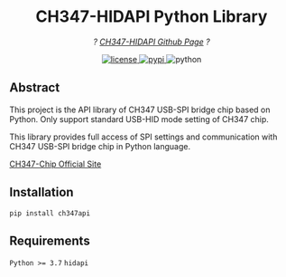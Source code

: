 <!-- markdownlint-disable MD033 MD036 MD041 -->

<div align="center">

# CH347-HIDAPI Python Library

_? [CH347-HIDAPI Github Page](https://github.com/i2cy/ch347-hidapi) ?_

</div>

<p align="center">
  <a href="https://github.com/i2cy/ch347-hidapi/master/LICENSE">
    <img src="https://img.shields.io/github/license/i2cy/ch347-hidapi.svg" alt="license">
  </a>
  <a href="https://pypi.python.org/pypi/ch347api">
    <img src="https://img.shields.io/pypi/v/ch347api.svg" alt="pypi">
  </a>
  <img src="https://img.shields.io/badge/python-3.7+-blue.svg" alt="python">
</p>

## Abstract
This project is the API library of CH347 USB-SPI bridge chip based on Python.
Only support standard USB-HID mode setting of CH347 chip.

This library provides full access of SPI settings and communication with CH347 USB-SPI 
bridge chip in Python language.

[CH347-Chip Official Site](https://www.wch.cn/products/CH347.html)

## Installation
`pip install ch347api`

## Requirements
`Python >= 3.7`
`hidapi`
